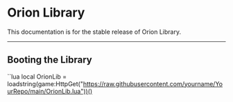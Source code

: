# Orion Library

This documentation is for the stable release of Orion Library.

---

## Booting the Library

``lua
local OrionLib = loadstring(game:HttpGet("https://raw.githubusercontent.com/yourname/YourRepo/main/OrionLib.lua"))()
